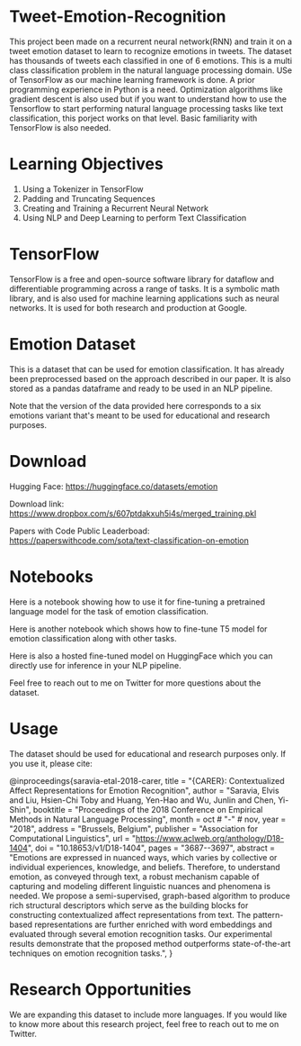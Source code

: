 # Tweet-Emotion-Recognition
This project been made on a recurrent neural network(RNN) and train it on a tweet emotion dataset to learn to recognize emotions in tweets. The dataset has thousands of tweets each classified in one of 6 emotions. This is a multi class classification problem in the natural language processing domain. USe of TensorFlow as our machine learning framework is done. A prior programming experience in Python is a need.  Optimization algorithms like gradient descent is also used but if you want to understand how to use the Tensorflow to start performing natural language processing tasks like text classification, this porject works on that level. Basic familiarity with TensorFlow is also needed.

# Learning Objectives
1. Using a Tokenizer in TensorFlow
2. Padding and Truncating Sequences
3. Creating and Training a Recurrent Neural Network
4. Using NLP and Deep Learning to perform Text Classification

# TensorFlow
TensorFlow is a free and open-source software library for dataflow and differentiable programming across a range of tasks. It is a symbolic math library, and is also used for machine learning applications such as neural networks. It is used for both research and production at Google.

# Emotion Dataset
This is a dataset that can be used for emotion classification. It has already been preprocessed based on the approach described in our paper. It is also stored as a pandas dataframe and ready to be used in an NLP pipeline.

Note that the version of the data provided here corresponds to a six emotions variant that's meant to be used for educational and research purposes.

# Download
Hugging Face: https://huggingface.co/datasets/emotion

Download link: https://www.dropbox.com/s/607ptdakxuh5i4s/merged_training.pkl

Papers with Code Public Leaderboad: https://paperswithcode.com/sota/text-classification-on-emotion

# Notebooks
Here is a notebook showing how to use it for fine-tuning a pretrained language model for the task of emotion classification.

Here is another notebook which shows how to fine-tune T5 model for emotion classification along with other tasks.

Here is also a hosted fine-tuned model on HuggingFace which you can directly use for inference in your NLP pipeline.

Feel free to reach out to me on Twitter for more questions about the dataset.

# Usage
The dataset should be used for educational and research purposes only. If you use it, please cite:

@inproceedings{saravia-etal-2018-carer,
    title = "{CARER}: Contextualized Affect Representations for Emotion Recognition",
    author = "Saravia, Elvis  and
      Liu, Hsien-Chi Toby  and
      Huang, Yen-Hao  and
      Wu, Junlin  and
      Chen, Yi-Shin",
    booktitle = "Proceedings of the 2018 Conference on Empirical Methods in Natural Language Processing",
    month = oct # "-" # nov,
    year = "2018",
    address = "Brussels, Belgium",
    publisher = "Association for Computational Linguistics",
    url = "https://www.aclweb.org/anthology/D18-1404",
    doi = "10.18653/v1/D18-1404",
    pages = "3687--3697",
    abstract = "Emotions are expressed in nuanced ways, which varies by collective or individual experiences, knowledge, and beliefs. Therefore, to understand emotion, as conveyed through text, a robust mechanism capable of capturing and modeling different linguistic nuances and phenomena is needed. We propose a semi-supervised, graph-based algorithm to produce rich structural descriptors which serve as the building blocks for constructing contextualized affect representations from text. The pattern-based representations are further enriched with word embeddings and evaluated through several emotion recognition tasks. Our experimental results demonstrate that the proposed method outperforms state-of-the-art techniques on emotion recognition tasks.",
}

# Research Opportunities
We are expanding this dataset to include more languages. If you would like to know more about this research project, feel free to reach out to me on Twitter.
